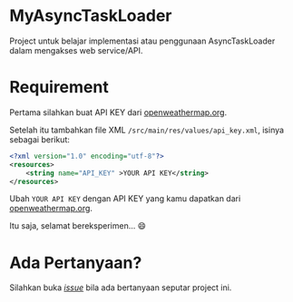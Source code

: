 # MyAsyncTaskLoader

Project untuk belajar implementasi atau penggunaan AsyncTaskLoader
dalam mengakses web service/API.

# Requirement

Pertama silahkan buat API KEY dari [openweathermap.org](http://openweathermap.org).

Setelah itu tambahkan file XML `/src/main/res/values/api_key.xml`, isinya sebagai berikut:

```xml
<?xml version="1.0" encoding="utf-8"?>
<resources>
    <string name="API_KEY" >YOUR API KEY</string>
</resources>
```

Ubah `YOUR API KEY` dengan API KEY yang kamu dapatkan dari [openweathermap.org](http://openweathermap.org).

Itu saja, selamat bereksperimen... :smile:

# Ada Pertanyaan?

Silahkan buka [_issue_](https://github.com/ardianta/MyAsyncTaskLoader/issues)
bila ada bertanyaan seputar project ini.